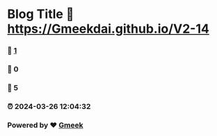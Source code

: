 # Blog Title :link: https://Gmeekdai.github.io/V2-14 
### :page_facing_up: [1](https://Gmeekdai.github.io/V2-14/tag.html) 
### :speech_balloon: 0 
### :hibiscus: 5 
### :alarm_clock: 2024-03-26 12:04:32 
### Powered by :heart: [Gmeek](https://github.com/Meekdai/Gmeek)

